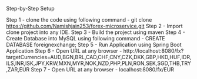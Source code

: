 Step-by-Step Setup

Step 1 - clone the code using following command - git clone https://github.com/Namishjain253/forex-microservice.git
Step 2 - Import clone project into any IDE.
Step 3 - Build the project using maven
Step 4 - Create Database into MySQL using following command - CREATE DATABASE foreignexchange;
Step 5 - Run Application using Spring Boot Application
Step 6 - Open URL at any browser - http://localhost:8080/fx?targetCurrencies=AUD,BGN,BRL,CAD,CHF,CNY,CZK,DKK,GBP,HKD,HUF,IDR,ILS,INR,ISK,JPY,KRW,MXN,MYR,NOK,NZD,PHP,PLN,RON,SEK,SGD,THB,TRY,ZAR,EUR
Step 7 - Open URL at any browser - localhost:8080/fx/EUR
